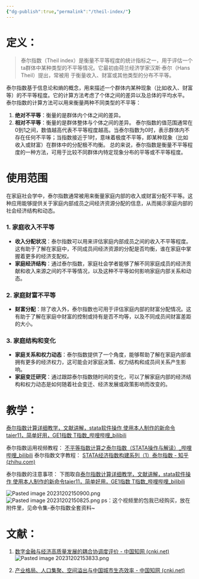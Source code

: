 ```yaml
---
{"dg-publish":true,"permalink":"/theil-index/"}
---
```


# 定义：
>泰尔指数（Theil index）是衡量不平等程度的统计指标之一，用于评估一个 ta群体中某种类型的不平等情况。它最初由荷兰经济学家汉斯·泰尔（Hans Theil）提出，常被用
>于衡量收入、财富或其他类型的分布不平等。

泰尔指数基于信息论和熵的概念，用来描述一个群体内某种现象（比如收入、财富等）的不平等程度。它的计算方法考虑了个体之间的差异以及总体的平均水平。
泰尔指数的计算方法可以用来衡量两种不同类型的不平等：
1. **绝对不平等**：衡量的是群体内个体之间的差异。
2. **相对不平等**：衡量的是群体整体与个体之间的差异。
泰尔指数的值范围通常在0到1之间，数值越高代表不平等程度越高。当泰尔指数为0时，表示群体内不存在任何不平等；当指数接近于1时，意味着极度不平等，即某种现象（比如收入或财富）在群体中的分配极不均衡。
总的来说，泰尔指数是衡量不平等程度的一种方法，可用于比较不同群体内特定现象分布的平等或不平等程度。

# 使用范围
在家庭社会学中，泰尔指数通常被用来衡量家庭内部的收入或财富分配不平等。这种应用能够提供关于家庭内部成员之间经济资源分配的信息，从而揭示家庭内部的社会经济结构和动态。
### 1. 家庭收入不平等
- **收入分配状况**：泰尔指数可以用来评估家庭内部成员之间的收入不平等程度。这有助于了解在家庭中，不同成员间经济资源的分配是否均衡，谁在家庭中掌握着更多的经济支配权。
- **家庭经济结构**：通过泰尔指数，家庭社会学者能够了解不同家庭成员的经济贡献和收入来源之间的不平等情况，以及这种不平等如何影响家庭内部关系和动态。
### 2. 家庭财富不平等
- **财富分配**：除了收入外，泰尔指数也可用于评估家庭内部的财富分配情况。这有助于了解在家庭中财富的控制或持有是否不均等，以及不同成员间财富差距的大小。
### 3. 家庭结构和变化
- **家庭关系和权力动态**：泰尔指数提供了一个角度，能够帮助了解在家庭内部谁拥有更多的经济权力，这可能会对家庭决策、权力结构和成员间关系产生影响。
- **家庭变迁研究**：通过跟踪泰尔指数随时间的变化，可以了解家庭内部的经济结构和权力动态是如何随着社会变迁、经济发展或政策影响而改变的。
# 教学：

[泰尔指数计算详细教学，文献讲解，stata软件操作 使用本人制作的新命令taier11，简单好用，GE1指数 T指数_哔哩哔哩_bilibili](https://www.bilibili.com/video/BV1RX4y1S7V1/?spm_id_from=333.337.search-card.all.click&vd_source=22e1014c2b041188bc4acbc8bee32452)

泰尔指数运用视频教程：
[不平等指数计算之泰尔指数（STATA操作与解读）_哔哩哔哩_bilibili](https://www.bilibili.com/video/BV14f4y1g7n8/?spm_id_from=333.337.search-card.all.click&vd_source=22e1014c2b041188bc4acbc8bee32452) 
泰尔指数文字教程：
[STATA经济指数构建系列（1）泰尔指数 - 知乎 (zhihu.com)](https://zhuanlan.zhihu.com/p/394874621)

泰尔指数的注意事项：
下图取自[泰尔指数计算详细教学，文献讲解，stata软件操作 使用本人制作的新命令taier11，简单好用，GE1指数 T指数_哔哩哔哩_bilibili](https://www.bilibili.com/video/BV1RX4y1S7V1/?spm_id_from=333.337.search-card.all.click&vd_source=22e1014c2b041188bc4acbc8bee32452)

![Pasted image 20231202150900.png](/img/user/Pasted%20image%2020231202150900.png) ![Pasted image 20231202150825.png](/img/user/Pasted%20image%2020231202150825.png) ps：这个视频里的包我已经购买，放在附件里，见命令集-泰尔指数全套资料~


# 文献：
1. [数字金融与经济高质量发展的耦合协调度评价 - 中国知网 (cnki.net)](https://kns.cnki.net/kcms2/article/abstract?v=xNq_RSSxtttkOv_L_XsB8xu806SJaGXYilvsoBC-FikyDxuhUXkovVtzwV0r-T9LDiS-etXunf53_4Ov3CFNLICbAZdru7tI3KtPOUYoeWhM6Nr-Mv_PIM-oi6O4uP4Jd44tBVtXqFTqPvTwdrCtig==&uniplatform=NZKPT&language=CHS)
![Pasted image 20231202153833.png](/img/user/Pasted%20image%2020231202153833.png)

2. [产业格局、人口集聚、空间溢出与中国城市生态效率 - 中国知网 (cnki.net)](https://kns.cnki.net/kcms2/article/abstract?v=xNq_RSSxttsGzFXfo7RIP2reorUC3Eq2hLnUmX1nR8TdmUKNZKz3AxcUjsWkwyS1moDIPe-nbUVLS0heA1FBsP1wLOpZR4nK3VdIhVoSWzr7M9JkuWOT_Nr_IwA-QFMlb-xekQj9bRLKG2A-xd1QSg==&uniplatform=NZKPT&language=CHS)

